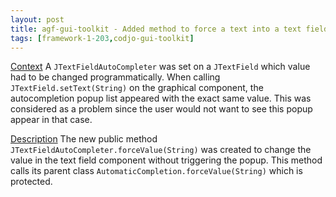 ```yaml
---
layout: post
title: agf-gui-toolkit - Added method to force a text into a text field with autocompletion
tags: [framework-1-203,codjo-gui-toolkit]
---
```

<u>Context</u>
A ```JTextFieldAutoCompleter``` was set on a ```JTextField``` which value had to be changed programmatically. When calling ```JTextField.setText(String)``` on the graphical component, the autocompletion popup list appeared with the exact same value. This was considered as a problem since the user would not want to see this popup appear in that case.

<u>Description</u>
The new public method ```JTextFieldAutoCompleter.forceValue(String)``` was created to change the value in the text field component without triggering the popup. This method calls its parent class ```AutomaticCompletion.forceValue(String)``` which is protected.